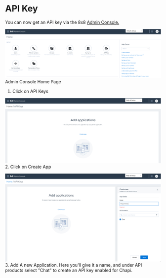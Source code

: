 # API Key

You can now get an API key via the 8x8 [Admin Console.](https://admin.8x8.com)

![3348](../images/6c0431c-Screen_Shot_2020-11-17_at_1.45.17_PM.png "Screen Shot 2020-11-17 at 1.45.17 PM.png")Admin Console Home Page

1. Click on API Keys

![3360](../images/b68c40e-Screen_Shot_2020-11-17_at_1.45.29_PM.png "Screen Shot 2020-11-17 at 1.45.29 PM.png")
2. Click on Create App

![3358](../images/0e52013-Screen_Shot_2020-11-17_at_1.45.49_PM.png "Screen Shot 2020-11-17 at 1.45.49 PM.png")
3. Add A new Application. Here you'll give it a name, and under API products select "Chat" to create an API key enabled for Chapi.

